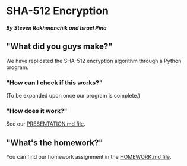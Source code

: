 # SHA-512 Encryption
##### By Steven Rakhmanchik and Israel Pina

## "What did you guys make?"

We have replicated the SHA-512 encryption algorithm through a Python program.

### "How can I check if this works?"

(To be expanded upon once our program is complete.)

### "How does it work?"

See our [PRESENTATION.md file](https://github.com/israelpina004/final_project_empirekillers/blob/master/PRESENTATION.md).

## "What's the homework?"

You can find our homework assignment in the [HOMEWORK.md file](https://github.com/israelpina004/final_project_empirekillers/blob/master/HOMEWORK.md).


